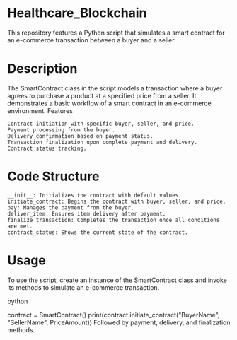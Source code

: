 # Healthcare_Blockchain
This repository features a Python script that simulates a smart contract for an e-commerce transaction between a buyer and a seller.

# Description

The SmartContract class in the script models a transaction where a buyer agrees to purchase a product at a specified price from a seller. It demonstrates a basic workflow of a smart contract in an e-commerce environment.
Features

    Contract initiation with specific buyer, seller, and price.
    Payment processing from the buyer.
    Delivery confirmation based on payment status.
    Transaction finalization upon complete payment and delivery.
    Contract status tracking.

# Code Structure

    __init__: Initializes the contract with default values.
    initiate_contract: Begins the contract with buyer, seller, and price.
    pay: Manages the payment from the buyer.
    deliver_item: Ensures item delivery after payment.
    finalize_transaction: Completes the transaction once all conditions are met.
    contract_status: Shows the current state of the contract.

# Usage

To use the script, create an instance of the SmartContract class and invoke its methods to simulate an e-commerce transaction.

python

contract = SmartContract()
print(contract.initiate_contract("BuyerName", "SellerName", PriceAmount))
Followed by payment, delivery, and finalization methods.
